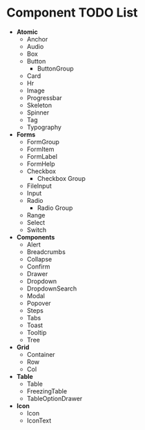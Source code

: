 
# Component TODO List

- **Atomic**
  - Anchor
  - Audio
  - Box
  - Button
    - ButtonGroup
  - Card
  - Hr
  - Image
  - Progressbar
  - Skeleton
  - Spinner
  - Tag
  - Typography
- **Forms**
  - FormGroup
  - FormItem
  - FormLabel
  - FormHelp
  - Checkbox
    - Checkbox Group
  - FileInput
  - Input
  - Radio
    - Radio Group
  - Range
  - Select
  - Switch
- **Components**
  - Alert
  - Breadcrumbs
  - Collapse
  - Confirm
  - Drawer
  - Dropdown
  - DropdownSearch
  - Modal
  - Popover
  - Steps
  - Tabs
  - Toast
  - Tooltip
  - Tree
- **Grid**
  - Container
  - Row
  - Col
- **Table**
  - Table
  - FreezingTable
  - TableOptionDrawer
- **Icon**
  - Icon
  - IconText

